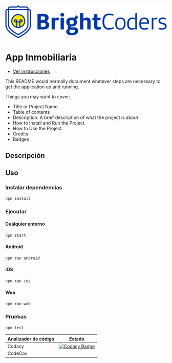 ![BrightCoders Logo](img/logo.png)

# App Inmobiliaria

- [Ver instrucciones](./instructions.md)

This README would normally document whatever steps are necessary to get the application up and running.

Things you may want to cover:

- Title or Project Name
- Table of contents
- Description. A brief description of what the project is about
- How to Install and Run the Project.
- How to Use the Project.
- Credits
- Badges

## Descripción

## Uso

### Instalar dependencias

```
npm install
```

### Ejecutar

#### Cualquier entorno

```
npm start
```

#### Android

```
npm run android
```

#### iOS

```
npm run ios
```

#### Web

```
npm run web
```

### Pruebas

```
npm test
```

| Analizador de código           | Estado                                                                                                                                                                                                                                                                                                                         |
| ------------------------------ | ------------------------------------------------------------------------------------------------------------------------------------------------------------------------------------------------------------------------------------------------------------------------------------------------------------------------------ |
| Codacy                         | [![Codacy Badge](https://app.codacy.com/project/badge/Grade/d3ebc13633e345e5bf7397b2980fb005)](https://www.codacy.com/gh/BrightCoders-Institute/BCDIC22-RN-recetario-inmobiliaria-Zuack55/dashboard?utm_source=github.com&amp;utm_medium=referral&amp;utm_content=BrightCoders-Institute/BCDIC22-RN-recetario-inmobiliaria-Zuack55&amp;utm_campaign=Badge_Grade) |
| CodeCov                        |                                                                                             |



